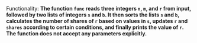Functionality: **The function `func` reads three integers `n`, `m`, and `r` from input, followed by two lists of integers `s` and `b`. It then sorts the lists `s` and `b`, calculates the number of shares of `r` based on values in `s`, updates `r` and `shares` according to certain conditions, and finally prints the value of `r`. The function does not accept any parameters explicitly.**
